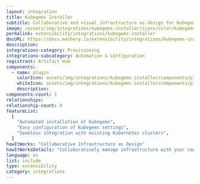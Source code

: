 ```yaml
---
layout: integration
title: Kubegems Installer
subtitle: Collaborative and visual infrastructure as design for Kubegems Installer
image: /assets/img/integrations/kubegems-installer/icons/color/kubegems-installer-color.svg
permalink: extensibility/integrations/kubegems-installer
docURL: https://docs.meshery.io/extensibility/integrations/kubegems-installer
description:
integrations-category: Provisioning
integrations-subcategory: Automation & Configuration
registrant: Artifact Hub
components:
  - name: plugin
    colorIcon: assets/img/integrations/kubegems-installer/components/plugin/icons/color/plugin-color.svg
    whiteIcon: assets/img/integrations/kubegems-installer/components/plugin/icons/white/plugin-white.svg
    description:
components-count: 1
relationships:
relationship-count: 0
featureList:
  [
    "Automated installation of Kubegems",
    "Easy configuration of Kubegems settings",
    "Seamless integration with existing Kubernetes clusters",
  ]
howItWorks: "Collaborative Infrastructure as Design"
howItWorksDetails: "Collaboratively manage infrastructure with your coworkers synchronously sharing the same designs."
language: en
list: include
type: extensibility
category: integrations
---
```


